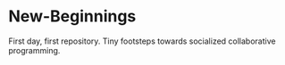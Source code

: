 # New-Beginnings
First day, first repository.
Tiny footsteps towards socialized collaborative programming.
